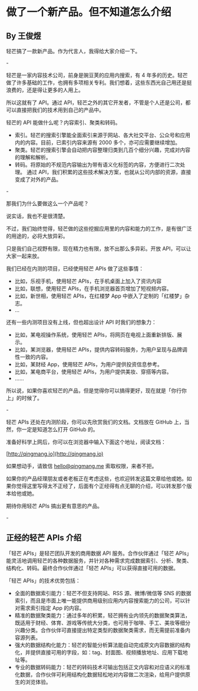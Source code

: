 做了一个新产品。但不知道怎么介绍
======
By 王俊煜
-----

轻芒搞了一款新产品。作为代言人，我得给大家介绍一下。

\-

轻芒是一家内容技术公司，前身是豌豆荚的应用内搜索，有 4 年多的历史。轻芒做了许多基础的工作，也拥有多项相关专利。我们想着，这些东西光自己用还是挺浪费的，还是得让更多的人用上。

所以这就有了 API。通过 API，轻芒之外的其它开发者，不管是个人还是公司，都可以直接把我们的技术用到自己的产品中。

轻芒的 API 能做什么呢？内容索引、聚类和转码。
- 索引。轻芒的搜索引擎能全面索引来源于网站、各大社交平台、公众号和应用内的内容。目前，已索引内容来源有 2000 多个，亦可应需要继续增加。
- 聚类。轻芒的搜索引擎会自动把内容整理归类到几百个细分兴趣，完成对内容的理解和解析。
- 转码。将原始的不规范内容输出为带有语义化标签的内容，方便进行二次处理。
通过 API，我们积累的这些技术解决方案，也就从公司内部的资源，直接变成了对外的产品。

\-

那我们为什么要做这么一个产品呢？

说实话，我也不是很清楚。

不过，我们始终觉得，轻芒做的这些挖掘应用里的内容和能力的工作，是有很广泛的用途的，必将大放异彩。

只是我们自己视野有限，现在精力也有限，放不出那么多异彩。开放 API，可以让大家一起来放。

我们已经在内测的项目，已经使用轻芒 APIs 做了这些事情：
- 比如，乐视手机，使用轻芒 APIs，在手机桌面上加入了资讯内容
- 比如，联想，使用轻芒 APIs，在手机浏览器首页增加了短视频内容。
- 比如，新世相，使用轻芒 APIs，在红楼梦 App 中嵌入了定制的「红楼梦」杂志。
- …

还有一些内测项目没有上线，但也超出设计 API 时我们的想象力：
- 比如，某电视操作系统，使用轻芒 APIs，将网页在电视上面重新排版、展示。
- 比如，某浏览器，使用轻芒 APIs，提供内容转码服务，为用户呈现与品牌调性一致的内容。
- 比如，某财经 App，使用轻芒 APIs，为用户提供投资信息参考。
- 比如，某电商平台，使用轻芒 APIs，为用户提供美妆、穿搭等内容。
- ……

所以说，如果你喜欢轻芒的产品，但是觉得你可以搞得更好，现在就是「你行你上」的时候了。

\-

轻芒 APIs 还处在内测阶段，你可以先欣赏我们的文档。文档放在 GitHub 上，当然，你一定是知道怎么打开 GitHub 的。

准备好科学上网后，你可以在浏览器中输入下面这个地址，阅读文档：

[http://qingmang.io](http://qingmang.io)

如果想动手，请致信 hello@qingmang.me 索取权限，来者不拒。

如果你的产品经理朋友或者老板正在考虑这些，也欢迎转发这篇文章给他或她。如果你觉得这里写得太不正经了，后面有个正经得有点无聊的介绍，可以转发那个版本给他或她。

期待你用轻芒 APIs 搞出更有意思的产品。

\-

## 正经的轻芒 APIs 介绍

「轻芒 APIs」是轻芒团队开发的商用数据 API 服务。合作伙伴通过「轻芒 APIs」能灵活地调用轻芒的各种数据服务，并针对各种需求完成数据索引、分析、聚类、结构化、转码。最终合作伙伴通过「轻芒 APIs」可以获得直接可用的数据。

「轻芒 APIs」的技术优势包括：
- 全面的数据索引能力：轻芒不但支持网站、RSS 源、微博/微信等 SNS 的数据索引，而且是市面上唯一能提供商用级别应用内内容搜索能力的公司，可以针对需求索引指定 App 的内容。
- 精准的数据聚类能力：通过多年的积累，轻芒拥有业内领先的数据聚类算法，既适用于财经、体育、游戏等传统大分类，也可用于咖啡、手工、美妆等细分兴趣分类。合作伙伴可直接提出特定类型的数据聚类需求，而无需提前准备内容源列表。
- 强大的数据结构化能力：轻芒的智能分析算法能自动完成原文内容数据的结构化，并提供直接可用的字段，如：tag、封面图、视频播放地址、应用下载地址等。
- 专业的数据转码能力：轻芒的转码技术可输出包括正文内容和对应语义的标准化数据，合作伙伴可利用结构化数据轻松地对内容做二次渲染，给用户提供原生的浏览体验。

